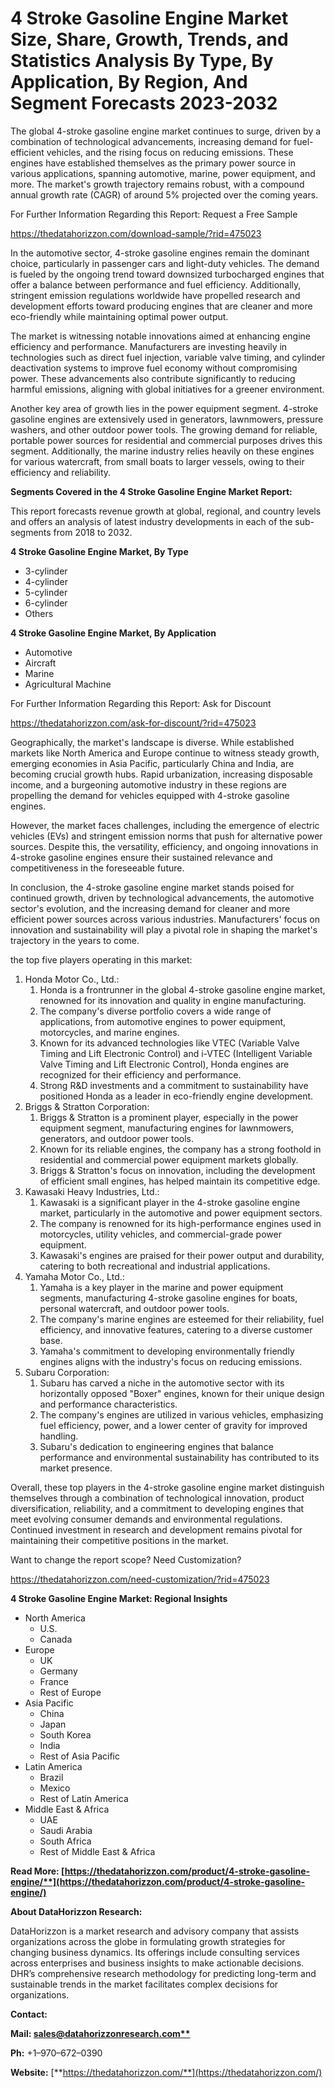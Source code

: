 ﻿# **4 Stroke Gasoline Engine Market Size, Share, Growth, Trends, and Statistics Analysis By Type, By Application, By Region, And Segment Forecasts 2023-2032**

The global 4-stroke gasoline engine market continues to surge, driven by a combination of technological advancements, increasing demand for fuel-efficient vehicles, and the rising focus on reducing emissions. These engines have established themselves as the primary power source in various applications, spanning automotive, marine, power equipment, and more. The market's growth trajectory remains robust, with a compound annual growth rate (CAGR) of around 5% projected over the coming years.

For Further Information Regarding this Report: Request a Free Sample

<https://thedatahorizzon.com/download-sample/?rid=475023>

In the automotive sector, 4-stroke gasoline engines remain the dominant choice, particularly in passenger cars and light-duty vehicles. The demand is fueled by the ongoing trend toward downsized turbocharged engines that offer a balance between performance and fuel efficiency. Additionally, stringent emission regulations worldwide have propelled research and development efforts toward producing engines that are cleaner and more eco-friendly while maintaining optimal power output.

The market is witnessing notable innovations aimed at enhancing engine efficiency and performance. Manufacturers are investing heavily in technologies such as direct fuel injection, variable valve timing, and cylinder deactivation systems to improve fuel economy without compromising power. These advancements also contribute significantly to reducing harmful emissions, aligning with global initiatives for a greener environment.

Another key area of growth lies in the power equipment segment. 4-stroke gasoline engines are extensively used in generators, lawnmowers, pressure washers, and other outdoor power tools. The growing demand for reliable, portable power sources for residential and commercial purposes drives this segment. Additionally, the marine industry relies heavily on these engines for various watercraft, from small boats to larger vessels, owing to their efficiency and reliability.

**Segments Covered in the 4 Stroke Gasoline Engine Market Report:**

This report forecasts revenue growth at global, regional, and country levels and offers an analysis of latest industry developments in each of the sub-segments from 2018 to 2032.

**4 Stroke Gasoline Engine Market, By Type**

- 3-cylinder
- 4-cylinder
- 5-cylinder
- 6-cylinder
- Others

**4 Stroke Gasoline Engine Market, By Application**

- Automotive
- Aircraft
- Marine
- Agricultural Machine

For Further Information Regarding this Report: Ask for Discount

<https://thedatahorizzon.com/ask-for-discount/?rid=475023>

Geographically, the market's landscape is diverse. While established markets like North America and Europe continue to witness steady growth, emerging economies in Asia Pacific, particularly China and India, are becoming crucial growth hubs. Rapid urbanization, increasing disposable income, and a burgeoning automotive industry in these regions are propelling the demand for vehicles equipped with 4-stroke gasoline engines.

However, the market faces challenges, including the emergence of electric vehicles (EVs) and stringent emission norms that push for alternative power sources. Despite this, the versatility, efficiency, and ongoing innovations in 4-stroke gasoline engines ensure their sustained relevance and competitiveness in the foreseeable future.

In conclusion, the 4-stroke gasoline engine market stands poised for continued growth, driven by technological advancements, the automotive sector's evolution, and the increasing demand for cleaner and more efficient power sources across various industries. Manufacturers' focus on innovation and sustainability will play a pivotal role in shaping the market's trajectory in the years to come.

the top five players operating in this market:

1. Honda Motor Co., Ltd.:
   1. Honda is a frontrunner in the global 4-stroke gasoline engine market, renowned for its innovation and quality in engine manufacturing.
   1. The company's diverse portfolio covers a wide range of applications, from automotive engines to power equipment, motorcycles, and marine engines.
   1. Known for its advanced technologies like VTEC (Variable Valve Timing and Lift Electronic Control) and i-VTEC (Intelligent Variable Valve Timing and Lift Electronic Control), Honda engines are recognized for their efficiency and performance.
   1. Strong R&D investments and a commitment to sustainability have positioned Honda as a leader in eco-friendly engine development.
1. Briggs & Stratton Corporation:
   1. Briggs & Stratton is a prominent player, especially in the power equipment segment, manufacturing engines for lawnmowers, generators, and outdoor power tools.
   1. Known for its reliable engines, the company has a strong foothold in residential and commercial power equipment markets globally.
   1. Briggs & Stratton's focus on innovation, including the development of efficient small engines, has helped maintain its competitive edge.
1. Kawasaki Heavy Industries, Ltd.:
   1. Kawasaki is a significant player in the 4-stroke gasoline engine market, particularly in the automotive and power equipment sectors.
   1. The company is renowned for its high-performance engines used in motorcycles, utility vehicles, and commercial-grade power equipment.
   1. Kawasaki's engines are praised for their power output and durability, catering to both recreational and industrial applications.
1. Yamaha Motor Co., Ltd.:
   1. Yamaha is a key player in the marine and power equipment segments, manufacturing 4-stroke gasoline engines for boats, personal watercraft, and outdoor power tools.
   1. The company's marine engines are esteemed for their reliability, fuel efficiency, and innovative features, catering to a diverse customer base.
   1. Yamaha's commitment to developing environmentally friendly engines aligns with the industry's focus on reducing emissions.
1. Subaru Corporation:
   1. Subaru has carved a niche in the automotive sector with its horizontally opposed "Boxer" engines, known for their unique design and performance characteristics.
   1. The company's engines are utilized in various vehicles, emphasizing fuel efficiency, power, and a lower center of gravity for improved handling.
   1. Subaru's dedication to engineering engines that balance performance and environmental sustainability has contributed to its market presence.

Overall, these top players in the 4-stroke gasoline engine market distinguish themselves through a combination of technological innovation, product diversification, reliability, and a commitment to developing engines that meet evolving consumer demands and environmental regulations. Continued investment in research and development remains pivotal for maintaining their competitive positions in the market.

Want to change the report scope? Need Customization?

<https://thedatahorizzon.com/need-customization/?rid=475023>





**4 Stroke Gasoline Engine Market: Regional Insights**

- North America
  - U.S.
  - Canada
- Europe
  - UK
  - Germany
  - France
  - Rest of Europe
- Asia Pacific
  - China
  - Japan
  - South Korea
  - India
  - Rest of Asia Pacific
- Latin America
  - Brazil
  - Mexico
  - Rest of Latin America
- Middle East & Africa
  - UAE
  - Saudi Arabia
  - South Africa
  - Rest of Middle East & Africa

**Read More: [https://thedatahorizzon.com/product/4-stroke-gasoline-engine/**](https://thedatahorizzon.com/product/4-stroke-gasoline-engine/)**

**About DataHorizzon Research:**

DataHorizzon is a market research and advisory company that assists organizations across the globe in formulating growth strategies for changing business dynamics. Its offerings include consulting services across enterprises and business insights to make actionable decisions. DHR’s comprehensive research methodology for predicting long-term and sustainable trends in the market facilitates complex decisions for organizations.

**Contact:**

**Mail: [sales@datahorizzonresearch.com**](mailto:sales@datahorizzonresearch.com)**

**Ph:** +1–970–672–0390

**Website:** [**https://thedatahorizzon.com/**](https://thedatahorizzon.com/)

